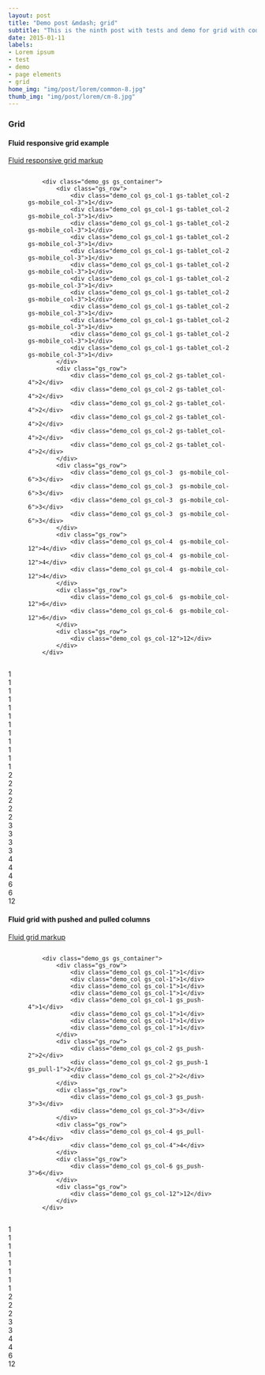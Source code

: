 ```yaml
---
layout: post
title: "Demo post &mdash; grid"
subtitle: "This is the ninth post with tests and demo for grid with code snippets and explanations"
date: 2015-01-11
labels: 
- Lorem ipsum
- test 
- demo
- page elements
- grid
home_img: "img/post/lorem/common-8.jpg"
thumb_img: "img/post/lorem/cm-8.jpg"
---
```

<h3 class="typo_serif typo_center">Grid</h3>
<h4 class="typo_condensed typo_center">Fluid responsive grid example</h4>
<div class="block_center block_center-extra block_spoiler js-spoiler">
    <a href="#" class="js-panel">Fluid responsive grid markup</a>
    <figure class="code_center">
        <pre><code class="language-markup">
    &lt;div class=&quot;demo_gs gs_container&quot;&gt;
        &lt;div class=&quot;gs_row&quot;&gt;                            
            &lt;div class=&quot;demo_col gs_col-1 gs-tablet_col-2 gs-mobile_col-3&quot;&gt;1&lt;/div&gt;
            &lt;div class=&quot;demo_col gs_col-1 gs-tablet_col-2 gs-mobile_col-3&quot;&gt;1&lt;/div&gt;
            &lt;div class=&quot;demo_col gs_col-1 gs-tablet_col-2 gs-mobile_col-3&quot;&gt;1&lt;/div&gt;
            &lt;div class=&quot;demo_col gs_col-1 gs-tablet_col-2 gs-mobile_col-3&quot;&gt;1&lt;/div&gt;
            &lt;div class=&quot;demo_col gs_col-1 gs-tablet_col-2 gs-mobile_col-3&quot;&gt;1&lt;/div&gt;
            &lt;div class=&quot;demo_col gs_col-1 gs-tablet_col-2 gs-mobile_col-3&quot;&gt;1&lt;/div&gt;
            &lt;div class=&quot;demo_col gs_col-1 gs-tablet_col-2 gs-mobile_col-3&quot;&gt;1&lt;/div&gt;
            &lt;div class=&quot;demo_col gs_col-1 gs-tablet_col-2 gs-mobile_col-3&quot;&gt;1&lt;/div&gt;
            &lt;div class=&quot;demo_col gs_col-1 gs-tablet_col-2 gs-mobile_col-3&quot;&gt;1&lt;/div&gt;
            &lt;div class=&quot;demo_col gs_col-1 gs-tablet_col-2 gs-mobile_col-3&quot;&gt;1&lt;/div&gt;
            &lt;div class=&quot;demo_col gs_col-1 gs-tablet_col-2 gs-mobile_col-3&quot;&gt;1&lt;/div&gt;
            &lt;div class=&quot;demo_col gs_col-1 gs-tablet_col-2 gs-mobile_col-3&quot;&gt;1&lt;/div&gt;
        &lt;/div&gt;
        &lt;div class=&quot;gs_row&quot;&gt;
            &lt;div class=&quot;demo_col gs_col-2 gs-tablet_col-4&quot;&gt;2&lt;/div&gt;
            &lt;div class=&quot;demo_col gs_col-2 gs-tablet_col-4&quot;&gt;2&lt;/div&gt;
            &lt;div class=&quot;demo_col gs_col-2 gs-tablet_col-4&quot;&gt;2&lt;/div&gt;
            &lt;div class=&quot;demo_col gs_col-2 gs-tablet_col-4&quot;&gt;2&lt;/div&gt;
            &lt;div class=&quot;demo_col gs_col-2 gs-tablet_col-4&quot;&gt;2&lt;/div&gt;
            &lt;div class=&quot;demo_col gs_col-2 gs-tablet_col-4&quot;&gt;2&lt;/div&gt;
        &lt;/div&gt;
        &lt;div class=&quot;gs_row&quot;&gt;
            &lt;div class=&quot;demo_col gs_col-3  gs-mobile_col-6&quot;&gt;3&lt;/div&gt;
            &lt;div class=&quot;demo_col gs_col-3  gs-mobile_col-6&quot;&gt;3&lt;/div&gt;
            &lt;div class=&quot;demo_col gs_col-3  gs-mobile_col-6&quot;&gt;3&lt;/div&gt;
            &lt;div class=&quot;demo_col gs_col-3  gs-mobile_col-6&quot;&gt;3&lt;/div&gt;
        &lt;/div&gt;
        &lt;div class=&quot;gs_row&quot;&gt;
            &lt;div class=&quot;demo_col gs_col-4  gs-mobile_col-12&quot;&gt;4&lt;/div&gt;
            &lt;div class=&quot;demo_col gs_col-4  gs-mobile_col-12&quot;&gt;4&lt;/div&gt;
            &lt;div class=&quot;demo_col gs_col-4  gs-mobile_col-12&quot;&gt;4&lt;/div&gt;
        &lt;/div&gt;
        &lt;div class=&quot;gs_row&quot;&gt;
            &lt;div class=&quot;demo_col gs_col-6  gs-mobile_col-12&quot;&gt;6&lt;/div&gt;
            &lt;div class=&quot;demo_col gs_col-6  gs-mobile_col-12&quot;&gt;6&lt;/div&gt;
        &lt;/div&gt;
        &lt;div class=&quot;gs_row&quot;&gt;
            &lt;div class=&quot;demo_col gs_col-12&quot;&gt;12&lt;/div&gt;
        &lt;/div&gt;                          
    &lt;/div&gt;    
        </code></pre>
    </figure>
</div>    
<div class="demo_gs gs_container">
    <div class="gs_row">                            
        <div class="demo_col gs_col-1 gs-tablet_col-2  gs-mobile_col-3">1</div>
        <div class="demo_col gs_col-1 gs-tablet_col-2  gs-mobile_col-3">1</div>
        <div class="demo_col gs_col-1 gs-tablet_col-2  gs-mobile_col-3">1</div>
        <div class="demo_col gs_col-1 gs-tablet_col-2  gs-mobile_col-3">1</div>
        <div class="demo_col gs_col-1 gs-tablet_col-2  gs-mobile_col-3">1</div>
        <div class="demo_col gs_col-1 gs-tablet_col-2  gs-mobile_col-3">1</div>
        <div class="demo_col gs_col-1 gs-tablet_col-2  gs-mobile_col-3">1</div>
        <div class="demo_col gs_col-1 gs-tablet_col-2  gs-mobile_col-3">1</div>
        <div class="demo_col gs_col-1 gs-tablet_col-2  gs-mobile_col-3">1</div>
        <div class="demo_col gs_col-1 gs-tablet_col-2  gs-mobile_col-3">1</div>
        <div class="demo_col gs_col-1 gs-tablet_col-2  gs-mobile_col-3">1</div>
        <div class="demo_col gs_col-1 gs-tablet_col-2  gs-mobile_col-3">1</div>
    </div>
    <div class="gs_row">
        <div class="demo_col gs_col-2 gs-tablet_col-4">2</div>
        <div class="demo_col gs_col-2 gs-tablet_col-4">2</div>
        <div class="demo_col gs_col-2 gs-tablet_col-4">2</div>
        <div class="demo_col gs_col-2 gs-tablet_col-4">2</div>
        <div class="demo_col gs_col-2 gs-tablet_col-4">2</div>
        <div class="demo_col gs_col-2 gs-tablet_col-4">2</div>
    </div>
    <div class="gs_row">
        <div class="demo_col gs_col-3  gs-mobile_col-6">3</div>
        <div class="demo_col gs_col-3  gs-mobile_col-6">3</div>
        <div class="demo_col gs_col-3  gs-mobile_col-6">3</div>
        <div class="demo_col gs_col-3  gs-mobile_col-6">3</div>
    </div>
    <div class="gs_row">
        <div class="demo_col gs_col-4  gs-mobile_col-12">4</div>
        <div class="demo_col gs_col-4  gs-mobile_col-12">4</div>
        <div class="demo_col gs_col-4  gs-mobile_col-12">4</div>
    </div>
    <div class="gs_row">
        <div class="demo_col gs_col-6  gs-mobile_col-12">6</div>
        <div class="demo_col gs_col-6  gs-mobile_col-12">6</div>
    </div>
    <div class="gs_row">
        <div class="demo_col gs_col-12">12</div>
    </div>                          
</div>
<h4 class="typo_condensed typo_center">Fluid grid with pushed and pulled columns</h4>
<div class="block_center block_center-extra block_spoiler js-spoiler">
    <a href="#" class="js-panel">Fluid grid markup</a>
    <figure class="code_center">
        <pre><code class="language-markup">
    &lt;div class=&quot;demo_gs gs_container&quot;&gt;
        &lt;div class=&quot;gs_row&quot;&gt;                            
            &lt;div class=&quot;demo_col gs_col-1&quot;&gt;1&lt;/div&gt;
            &lt;div class=&quot;demo_col gs_col-1&quot;&gt;1&lt;/div&gt;
            &lt;div class=&quot;demo_col gs_col-1&quot;&gt;1&lt;/div&gt;
            &lt;div class=&quot;demo_col gs_col-1&quot;&gt;1&lt;/div&gt;
            &lt;div class=&quot;demo_col gs_col-1 gs_push-4&quot;&gt;1&lt;/div&gt;
            &lt;div class=&quot;demo_col gs_col-1&quot;&gt;1&lt;/div&gt;
            &lt;div class=&quot;demo_col gs_col-1&quot;&gt;1&lt;/div&gt;
            &lt;div class=&quot;demo_col gs_col-1&quot;&gt;1&lt;/div&gt;
        &lt;/div&gt;
        &lt;div class=&quot;gs_row&quot;&gt;
            &lt;div class=&quot;demo_col gs_col-2 gs_push-2&quot;&gt;2&lt;/div&gt;
            &lt;div class=&quot;demo_col gs_col-2 gs_push-1 gs_pull-1&quot;&gt;2&lt;/div&gt;
            &lt;div class=&quot;demo_col gs_col-2&quot;&gt;2&lt;/div&gt;
        &lt;/div&gt;
        &lt;div class=&quot;gs_row&quot;&gt;
            &lt;div class=&quot;demo_col gs_col-3 gs_push-3&quot;&gt;3&lt;/div&gt;
            &lt;div class=&quot;demo_col gs_col-3&quot;&gt;3&lt;/div&gt;
        &lt;/div&gt;
        &lt;div class=&quot;gs_row&quot;&gt;
            &lt;div class=&quot;demo_col gs_col-4 gs_pull-4&quot;&gt;4&lt;/div&gt;
            &lt;div class=&quot;demo_col gs_col-4&quot;&gt;4&lt;/div&gt;
        &lt;/div&gt;
        &lt;div class=&quot;gs_row&quot;&gt;
            &lt;div class=&quot;demo_col gs_col-6 gs_push-3&quot;&gt;6&lt;/div&gt;
        &lt;/div&gt;
        &lt;div class=&quot;gs_row&quot;&gt;
            &lt;div class=&quot;demo_col gs_col-12&quot;&gt;12&lt;/div&gt;
        &lt;/div&gt;                          
    &lt;/div&gt;    
        </code></pre>
    </figure>
</div>
<div class="demo_gs gs_container">
    <div class="gs_row">                            
        <div class="demo_col gs_col-1">1</div>
        <div class="demo_col gs_col-1">1</div>
        <div class="demo_col gs_col-1">1</div>
        <div class="demo_col gs_col-1">1</div>
        <div class="demo_col gs_col-1 gs_push-4">1</div>
        <div class="demo_col gs_col-1">1</div>
        <div class="demo_col gs_col-1">1</div>
        <div class="demo_col gs_col-1">1</div>
    </div>
    <div class="gs_row">
        <div class="demo_col gs_col-2 gs_push-2">2</div>
        <div class="demo_col gs_col-2 gs_push-1 gs_pull-1">2</div>
        <div class="demo_col gs_col-2">2</div>
    </div>
    <div class="gs_row">
        <div class="demo_col gs_col-3 gs_push-3">3</div>
        <div class="demo_col gs_col-3">3</div>
    </div>
    <div class="gs_row">
        <div class="demo_col gs_col-4 gs_pull-4">4</div>
        <div class="demo_col gs_col-4">4</div>
    </div>
    <div class="gs_row">
        <div class="demo_col gs_col-6 gs_push-3">6</div>
    </div>
    <div class="gs_row">
        <div class="demo_col gs_col-12">12</div>
    </div>                          
</div>